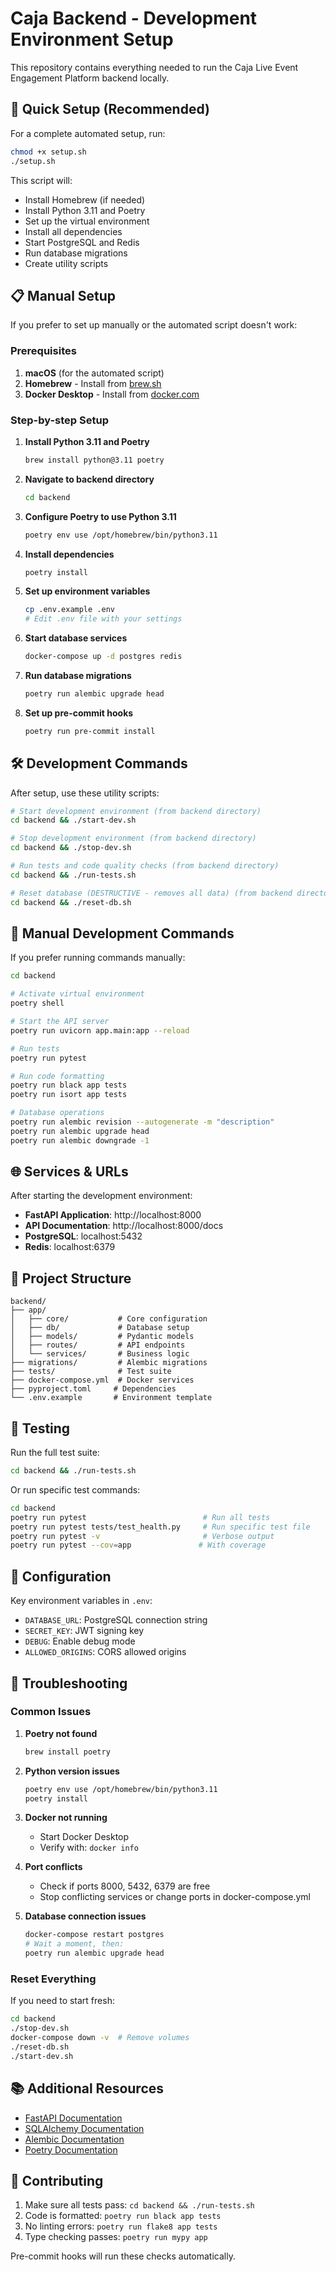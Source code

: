 # Caja Backend - Development Environment Setup

This repository contains everything needed to run the Caja Live Event Engagement Platform backend locally.

## 🚀 Quick Setup (Recommended)

For a complete automated setup, run:

```bash
chmod +x setup.sh
./setup.sh
```

This script will:
- Install Homebrew (if needed)
- Install Python 3.11 and Poetry
- Set up the virtual environment
- Install all dependencies
- Start PostgreSQL and Redis
- Run database migrations
- Create utility scripts

## 📋 Manual Setup

If you prefer to set up manually or the automated script doesn't work:

### Prerequisites

1. **macOS** (for the automated script)
2. **Homebrew** - Install from [brew.sh](https://brew.sh/)
3. **Docker Desktop** - Install from [docker.com](https://www.docker.com/products/docker-desktop/)

### Step-by-step Setup

1. **Install Python 3.11 and Poetry**
   ```bash
   brew install python@3.11 poetry
   ```

2. **Navigate to backend directory**
   ```bash
   cd backend
   ```

3. **Configure Poetry to use Python 3.11**
   ```bash
   poetry env use /opt/homebrew/bin/python3.11
   ```

4. **Install dependencies**
   ```bash
   poetry install
   ```

5. **Set up environment variables**
   ```bash
   cp .env.example .env
   # Edit .env file with your settings
   ```

6. **Start database services**
   ```bash
   docker-compose up -d postgres redis
   ```

7. **Run database migrations**
   ```bash
   poetry run alembic upgrade head
   ```

8. **Set up pre-commit hooks**
   ```bash
   poetry run pre-commit install
   ```

## 🛠️ Development Commands

After setup, use these utility scripts:

```bash
# Start development environment (from backend directory)
cd backend && ./start-dev.sh

# Stop development environment (from backend directory)
cd backend && ./stop-dev.sh

# Run tests and code quality checks (from backend directory)
cd backend && ./run-tests.sh

# Reset database (DESTRUCTIVE - removes all data) (from backend directory)
cd backend && ./reset-db.sh
```

## 📖 Manual Development Commands

If you prefer running commands manually:

```bash
cd backend

# Activate virtual environment
poetry shell

# Start the API server
poetry run uvicorn app.main:app --reload

# Run tests
poetry run pytest

# Run code formatting
poetry run black app tests
poetry run isort app tests

# Database operations
poetry run alembic revision --autogenerate -m "description"
poetry run alembic upgrade head
poetry run alembic downgrade -1
```

## 🌐 Services & URLs

After starting the development environment:

- **FastAPI Application**: http://localhost:8000
- **API Documentation**: http://localhost:8000/docs
- **PostgreSQL**: localhost:5432
- **Redis**: localhost:6379

## 📁 Project Structure

```
backend/
├── app/
│   ├── core/           # Core configuration
│   ├── db/             # Database setup
│   ├── models/         # Pydantic models
│   ├── routes/         # API endpoints
│   └── services/       # Business logic
├── migrations/         # Alembic migrations
├── tests/              # Test suite
├── docker-compose.yml  # Docker services
├── pyproject.toml     # Dependencies
└── .env.example       # Environment template
```

## 🧪 Testing

Run the full test suite:
```bash
cd backend && ./run-tests.sh
```

Or run specific test commands:
```bash
cd backend
poetry run pytest                          # Run all tests
poetry run pytest tests/test_health.py     # Run specific test file
poetry run pytest -v                       # Verbose output
poetry run pytest --cov=app               # With coverage
```

## 🔧 Configuration

Key environment variables in `.env`:

- `DATABASE_URL`: PostgreSQL connection string
- `SECRET_KEY`: JWT signing key
- `DEBUG`: Enable debug mode
- `ALLOWED_ORIGINS`: CORS allowed origins

## 🚨 Troubleshooting

### Common Issues

1. **Poetry not found**
   ```bash
   brew install poetry
   ```

2. **Python version issues**
   ```bash
   poetry env use /opt/homebrew/bin/python3.11
   poetry install
   ```

3. **Docker not running**
   - Start Docker Desktop
   - Verify with: `docker info`

4. **Port conflicts**
   - Check if ports 8000, 5432, 6379 are free
   - Stop conflicting services or change ports in docker-compose.yml

5. **Database connection issues**
   ```bash
   docker-compose restart postgres
   # Wait a moment, then:
   poetry run alembic upgrade head
   ```

### Reset Everything

If you need to start fresh:
```bash
cd backend
./stop-dev.sh
docker-compose down -v  # Remove volumes
./reset-db.sh
./start-dev.sh
```

## 📚 Additional Resources

- [FastAPI Documentation](https://fastapi.tiangolo.com/)
- [SQLAlchemy Documentation](https://docs.sqlalchemy.org/)
- [Alembic Documentation](https://alembic.sqlalchemy.org/)
- [Poetry Documentation](https://python-poetry.org/docs/)

## 🤝 Contributing

1. Make sure all tests pass: `cd backend && ./run-tests.sh`
2. Code is formatted: `poetry run black app tests`
3. No linting errors: `poetry run flake8 app tests`
4. Type checking passes: `poetry run mypy app`

Pre-commit hooks will run these checks automatically.
